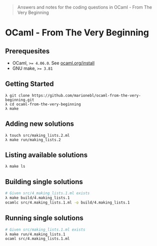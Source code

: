 > Answers and notes for the coding questions in OCaml - From The Very Beginning

# OCaml - From The Very Beginning

## Prerequesites

* OCaml, `>= 4.06.0`. See [ocaml.org/install](https://ocaml.org/docs/install.html)
* GNU make, `>= 3.81`

## Getting Started

```
λ git clone https://github.com/marionebl/ocaml-from-the-very-beginning.git
λ cd ocaml-from-the-very-beginning
λ make
```

## Adding new solutions

```
λ touch src/making_lists.2.ml
λ make run/making_lists.2
```

## Listing available solutions

```
λ make ls
```

## Building single solutions

```sh
# Given src/4_making_lists.1.ml exists
λ make build/4.making_lists.1
ocamlc src/4.making_lists.1.ml -o build/4.making_lists.1
```

## Running single solutions

```sh
# Given src/making_lists.1.ml exists
λ make run/4.making_lists.1
ocaml src/4.making_lists.1.ml
```